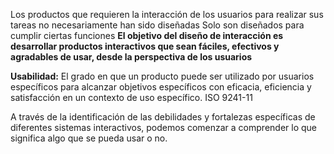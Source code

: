 Los productos que requieren la interacción de los usuarios para realizar sus tareas no necesariamente han sido diseñadas 
Solo son diseñados para cumplir ciertas funciones
**El objetivo del diseño de interacción es desarrollar productos interactivos que sean fáciles, efectivos y agradables de usar, desde la perspectiva de los usuarios**

**Usabilidad:** El grado en que un producto puede ser utilizado por usuarios específicos para alcanzar objetivos específicos con eficacia, eficiencia y satisfacción en un contexto de uso específico. ISO 9241-11

A través de la identificación de las debilidades y fortalezas específicas de diferentes sistemas interactivos, podemos comenzar a comprender lo que significa algo que se pueda usar o no.